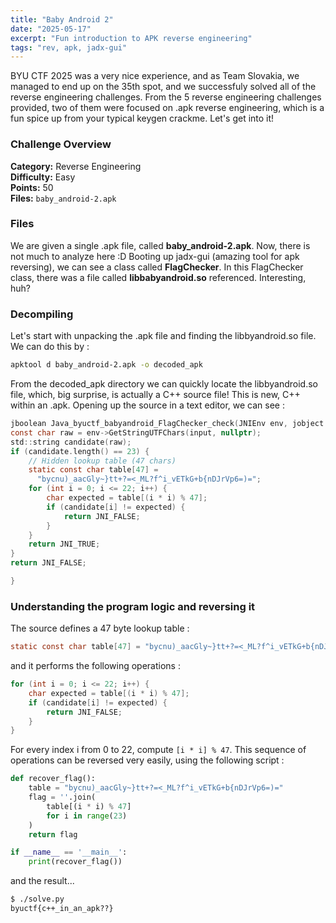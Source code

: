 ```yaml
---
title: "Baby Android 2"
date: "2025-05-17"
excerpt: "Fun introduction to APK reverse engineering"
tags: "rev, apk, jadx-gui"
---
```


BYU CTF 2025 was a very nice experience, and as Team Slovakia, we managed to end up on the 35th spot, and we successfuly solved all of the reverse engineering challenges. From the 5 reverse engineering challenges provided, two of them were focused on .apk reverse engineering, which is a fun spice up from your typical keygen crackme. Let's get into it!
### Challenge Overview
**Category:** Reverse Engineering  
**Difficulty:** Easy  
**Points:** 50  
**Files:** `baby_android-2.apk`
### Files 
We are given a single .apk file, called **baby_android-2.apk**.
Now, there is not much to analyze here :D Booting up jadx-gui (amazing tool for apk reversing), we can see a class called **FlagChecker**. In this FlagChecker class, there was a file called **libbabyandroid.so** referenced. Interesting, huh?
### Decompiling
Let's start with unpacking the .apk file and finding the libbyandroid.so file. We can do this by :

```bash
apktool d baby_android-2.apk -o decoded_apk
```

From the decoded_apk directory we can quickly locate the libbyandroid.so file, which, big surprise, is actually a C++ source file! This is new, C++ within an .apk. Opening up the source in a text editor, we can see :


```c
jboolean Java_byuctf_babyandroid_FlagChecker_check(JNIEnv env, jobject obj, jstring input) {
const char raw = env->GetStringUTFChars(input, nullptr);
std::string candidate(raw);                                                                                                
if (candidate.length() == 23) {
    // Hidden lookup table (47 chars)
    static const char table[47] =
      "bycnu)_aacGly~}tt+?=<_ML?f^i_vETkG+b{nDJrVp6=)=";
    for (int i = 0; i <= 22; i++) {
        char expected = table[(i * i) % 47];
        if (candidate[i] != expected) {
            return JNI_FALSE;
        }
    }
    return JNI_TRUE;
}
return JNI_FALSE;

}
```
### Understanding the program logic and reversing it
The source defines a 47 byte lookup table :

```c
static const char table[47] = "bycnu)_aacGly~}tt+?=<_ML?f^i_vETkG+b{nDJrVp6=)=";
```

and it performs the following operations :

```c
for (int i = 0; i <= 22; i++) {
    char expected = table[(i * i) % 47];
    if (candidate[i] != expected) {
        return JNI_FALSE;
    }
}
```

For every index i from 0 to 22, compute ```[i * i] % 47```. This sequence of operations can be reversed very easily, using the following script :

```python
def recover_flag():
    table = "bycnu)_aacGly~}tt+?=<_ML?f^i_vETkG+b{nDJrVp6=)="
    flag = ''.join(
        table[(i * i) % 47]
        for i in range(23)
    )
    return flag

if __name__ == '__main__':
    print(recover_flag())
```

and the result...
```bash
$ ./solve.py
byuctf{c++_in_an_apk??}
```
